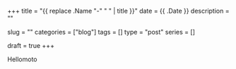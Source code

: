 +++
title = "{{ replace .Name "-" " " | title }}"
date = {{ .Date }}
description = ""

slug = ""
categories = ["blog"]
tags = []
type = "post"
series = []

draft = true
+++

Hellomoto
